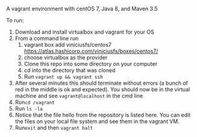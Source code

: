 A vagrant environment with centOS 7, Java 8, and Maven 3.5

To run:
1. Download and install virtualbox and vagrant for your OS
2. From a command line run 
    1. vagrant box add viniciusfs/centos7 https://atlas.hashicorp.com/viniciusfs/boxes/centos7/
    2. choose virtualbox as the provider
    3. Clone this repo into some directory on your computer
    4. cd into the directory that was cloned
    5. Run `vagrant up && vagrant ssh`
3. After several minutes this should terminate without errors (a bunch of red in the middle is ok and expected). You should now be in the virtual machine and see `vagrant@localhost` in the cmd line
4. Run`cd /vagrant`
5. Run `ls -la`
6. Notice that the file hello from the repository is listed here. You can edit the files on your local file system and see them in the vagrant VM.
7. Run`exit` and then `vagrant halt`